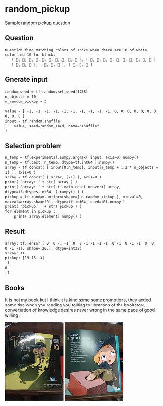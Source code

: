# random_pickup
Sample random pickup question

## Question ##
```
Question find matching colors of socks when there are 10 of white color and 10 for black.
   [ 🧦, 🧦, 🧦, 🧦, 🧦, 🧦, 🧦, 🧦, 🧦, 🧦 ], [ 🧦, 🧦, 🧦, 🧦, 🧦, 🧦, 🧦, 🧦, 🧦, 🧦 ]
   [ 🧦, 🧦, 🧦 ], [ 🧦, 🧦, 🧦 ], [ 🧦, 🧦, 🧦 ]
```

## Gnerate input ##
```
random_seed = tf.random.set_seed(1238)
n_objects = 10
n_random_pickup = 3

value = [ -1, -1, -1, -1, -1, -1, -1, -1, -1, -1, 0, 0, 0, 0, 0, 0, 0, 0, 0, 0 ]
input = tf.random.shuffle(
    value, seed=random_seed, name="shuffle"
)
```

## Selection problem ##
```
n_temp = tf.experimental.numpy.argmax( input, axis=0).numpy()
n_temp = tf.cast( n_temp, dtype=tf.int64 ).numpy()
array = tf.concat( [ input[0:n_temp], input[n_temp + 1:2 * n_objects + 1] ], axis=0 )
array = tf.concat( [ array, [-1] ], axis=0 )
print( 'array: ' + str( array ) )
print( 'array: ' + str( tf.math.count_nonzero( array, dtype=tf.dtypes.int64, ).numpy() ) )
pickup = tf.random.uniform(shape=[ n_random_pickup ], minval=0, maxval=array.shape[0], dtype=tf.int64, seed=10).numpy()
print( 'pickup: ' + str( pickup ) )
for element in pickup :
    print( array[element].numpy() )
```

## Result ##
```
array: tf.Tensor([ 0  0 -1 -1  0  0 -1 -1 -1 -1  0 -1  0 -1 -1  0  0  0 -1 -1], shape=(20,), dtype=int32)
array: 11
pickup: [19 15  3]
-1
0
-1
```

## Books ##

It is not my book but I think it is kind some some promotions, they added some tips when you reading you talking to librarians of the bookstore, conversation of knowledge desires never wrong in the same pace of good willing .

![Alt text](https://github.com/jkaewprateep/random_pickup/blob/main/03.jpg?raw=true "Title")
![Alt text](https://github.com/jkaewprateep/random_pickup/blob/main/04.jpg?raw=true "Title")
